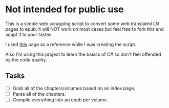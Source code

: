 # Not intended for public use

This is a simple web scrapping script to convert some web translated LN pages to epub, it will NOT work on most cases but feel free to fork this and adapt it to your tastes.

I used [this](https://silenttranslations.com/that-time-i-got-reincarnated-into-google-spreadsheets/) page as a reference while I was creating the script.

Also I'm using this project to learn the basics of C# so don't feel offended by the code quality.

## Tasks
- [ ] Grab all of the chapters/volumes based on an index page.
- [ ] Parse all of the chapters.
- [ ] Compile everything into an epub per volume.
